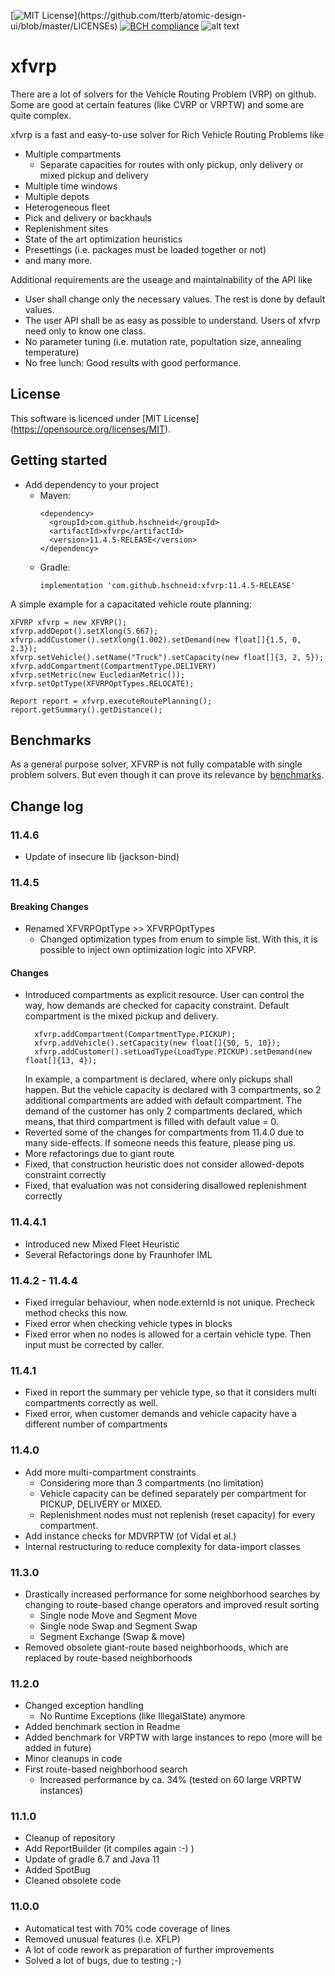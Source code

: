 [![MIT License](https://img.shields.io/apm/l/atomic-design-ui.svg?)](https://github.com/tterb/atomic-design-ui/blob/master/LICENSEs)
[![BCH compliance](https://bettercodehub.com/edge/badge/hschneid/xfvrp?branch=master)](https://bettercodehub.com/)
![alt text](https://img.shields.io/static/v1?label=version&message=11.4.5&color=-)

xfvrp
======

There are a lot of solvers for the Vehicle Routing Problem (VRP) on github. Some are good at certain features (like CVRP or VRPTW) and some are quite complex.

xfvrp is a fast and easy-to-use solver for Rich Vehicle Routing Problems like
- Multiple compartments
  - Separate capacities for routes with only pickup, only delivery or mixed pickup and delivery 
- Multiple time windows
- Multiple depots
- Heterogeneous fleet
- Pick and delivery or backhauls
- Replenishment sites
- State of the art optimization heuristics
- Presettings (i.e. packages must be loaded together or not)
- and many more.
 
Additional requirements are the useage and maintainability of the API like
- User shall change only the necessary values. The rest is done by default values.
- The user API shall be as easy as possible to understand. Users of xfvrp need only to know one class.
- No parameter tuning (i.e. mutation rate, popultation size, annealing temperature) 
- No free lunch: Good results with good performance.

## License
This software is licenced under [MIT License] (https://opensource.org/licenses/MIT).

## Getting started
* Add dependency to your project
  * Maven: 
    ```
    <dependency>
      <groupId>com.github.hschneid</groupId>
      <artifactId>xfvrp</artifactId>
      <version>11.4.5-RELEASE</version>
    </dependency>
    ```
  * Gradle:
    ```
    implementation 'com.github.hschneid:xfvrp:11.4.5-RELEASE'
    ```

A simple example for a capacitated vehicle route planning:
``` 
XFVRP xfvrp = new XFVRP();
xfvrp.addDepot().setXlong(5.667);
xfvrp.addCustomer().setXlong(1.002).setDemand(new float[]{1.5, 0, 2.3});
xfvrp.setVehicle().setName("Truck").setCapacity(new float[]{3, 2, 5});
xfvrp.addCompartment(CompartmentType.DELIVERY)
xfvrp.setMetric(new EucledianMetric());
xfvrp.setOptType(XFVRPOptTypes.RELOCATE);

Report report = xfvrp.executeRoutePlanning();
report.getSummary().getDistance();
```

## Benchmarks
As a general purpose solver, XFVRP is not fully compatable with single problem solvers. But even though it can prove its relevance by [benchmarks](BENCHMARKS.md).

## Change log

### 11.4.6
- Update of insecure lib (jackson-bind)

### 11.4.5
#### Breaking Changes
- Renamed XFVRPOptType >> XFVRPOptTypes  
  - Changed optimization types from enum to simple list. With this, it is possible to inject own optimization logic into XFVRP.

#### Changes
- Introduced compartments as explicit resource. User can control the way, how demands are checked for capacity constraint. Default compartment is the mixed pickup and delivery.
  ```
    xfvrp.addCompartment(CompartmentType.PICKUP);
    xfvrp.addVehicle().setCapacity(new float[]{50, 5, 10});
    xfvrp.addCustomer().setLoadType(LoadType.PICKUP).setDemand(new float[]{13, 4}); 
  ```
  In example, a compartment is declared, where only pickups shall happen. But the vehicle capacity is declared with 3 compartments, so 2 additional compartments are added with default compartment.
  The demand of the customer has only 2 compartments declared, which means, that third compartment is filled with default value = 0.
- Reverted some of the changes for compartments from 11.4.0 due to many side-effects. If someone needs this feature, please ping us.
- More refactorings due to giant route
- Fixed, that construction heuristic does not consider allowed-depots constraint correctly
- Fixed, that evaluation was not considering disallowed replenishment correctly

### 11.4.4.1
- Introduced new Mixed Fleet Heuristic
- Several Refactorings done by Fraunhofer IML

### 11.4.2 - 11.4.4
- Fixed irregular behaviour, when node.externId is not unique. Precheck method checks this now. 
- Fixed error when checking vehicle types in blocks
- Fixed error when no nodes is allowed for a certain vehicle type. Then input must be corrected by caller.

### 11.4.1
- Fixed in report the summary per vehicle type, so that it considers multi compartments correctly as well.
- Fixed error, when customer demands and vehicle capacity have a different number of compartments

### 11.4.0
- Add more multi-compartment constraints
  - Considering more than 3 compartments (no limitation)
  - Vehicle capacity can be defined separately per compartment for PICKUP, DELIVERY or MIXED.
  - Replenishment nodes must not replenish (reset capacity) for every compartment.
- Add instance checks for MDVRPTW (of Vidal et al.)
- Internal restructuring to reduce complexity for data-import classes

### 11.3.0
- Drastically increased performance for some neighborhood searches by changing to route-based change operators and improved result sorting
  - Single node Move and Segment Move
  - Single node Swap and Segment Swap
  - Segment Exchange (Swap & move)
- Removed obsolete giant-route based neighborhoods, which are replaced by route-based neighborhoods 

### 11.2.0
- Changed exception handling
  - No Runtime Exceptions (like IllegalState) anymore
- Added benchmark section in Readme
- Added benchmark for VRPTW with large instances to repo (more will be added in future)
- Minor cleanups in code
- First route-based neighborhood search
  - Increased performance by ca. 34% (tested on 60 large VRPTW instances)

### 11.1.0
- Cleanup of repository
- Add ReportBuilder (it compiles again :-) )  
- Update of gradle 6.7 and Java 11
- Added SpotBug
- Cleaned obsolete code

### 11.0.0
- Automatical test with 70% code coverage of lines
- Removed unusual features (i.e. XFLP)
- A lot of code rework as preparation of further improvements
- Solved a lot of bugs, due to testing ;-)

